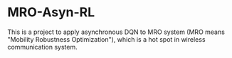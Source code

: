 # MRO-Asyn-RL
This is a project to apply asynchronous DQN to MRO system (MRO means "Mobility Robustness Optimization"), which is a hot spot in wireless communication system.
